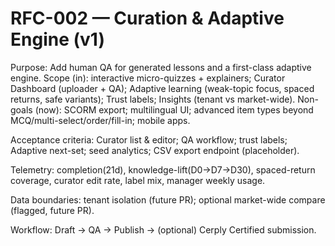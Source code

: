 
# RFC-002 — Curation & Adaptive Engine (v1)

Purpose: Add human QA for generated lessons and a first-class adaptive engine.
Scope (in): interactive micro-quizzes + explainers; Curator Dashboard (uploader + QA);
Adaptive learning (weak-topic focus, spaced returns, safe variants); Trust labels; Insights (tenant vs market-wide).
Non-goals (now): SCORM export; multilingual UI; advanced item types beyond MCQ/multi-select/order/fill-in; mobile apps.

Acceptance criteria: Curator list & editor; QA workflow; trust labels; Adaptive next-set; seed analytics; CSV export endpoint (placeholder).

Telemetry: completion(21d), knowledge-lift(D0→D7→D30), spaced-return coverage, curator edit rate, label mix, manager weekly usage.

Data boundaries: tenant isolation (future PR); optional market-wide compare (flagged, future PR).

Workflow: Draft → QA → Publish → (optional) Cerply Certified submission.
